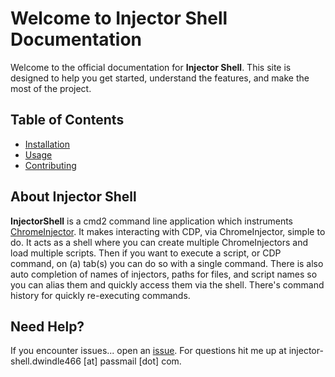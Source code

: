 # Welcome to Injector Shell Documentation

Welcome to the official documentation for **Injector Shell**. This site is designed to help you get started, understand the features, and make the most of the project.

## Table of Contents

- [Installation](installation.md)
- [Usage](usage.md)
- [Contributing](contributing.md)

## About Injector Shell

**InjectorShell** is a cmd2 command line application which instruments [ChromeInjector](https://github.com/isaiahsarju/chromeinjector). It makes interacting with CDP, via ChromeInjector, simple to do.  It acts as a shell where you can create multiple ChromeInjectors and load multiple scripts. Then if you want to execute a script, or CDP command, on (a) tab(s) you can do so with a single command. There is also auto completion of names of injectors, paths for files, and script names so you can alias them and quickly access them via the shell.  There's command history for quickly re-executing commands.

## Need Help?

If you encounter issues... open an [issue](https://github.com/isaiahsarju/injectorshell/issues). For questions hit me up at injector-shell.dwindle466 \[at\] passmail \[dot\] com.

